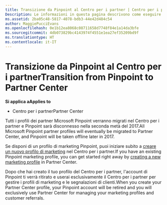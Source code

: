 ```yaml
---
title: Transizione da Pinpoint al Centro per i partner | Centro per i partner
Description: Le informazioni in questa pagina descrivono come eseguire la transizione da Pinpoint al Centro per i partner.
ms.assetid: 2ba05c48-5817-4078-bdb3-44e42d484c54
author: MaggiePucciEvans
ms.openlocfilehash: 0e1b12ea8068c08711658d7748f84e1a14da3bfe
ms.sourcegitcommit: 4db073829bc4143974f4551e1ea27ef35209bd9f
ms.translationtype: HT
ms.contentlocale: it-IT
---
```

# <a name="transition-from-pinpoint-to-partner-center"></a><span data-ttu-id="5c64f-103">Transizione da Pinpoint al Centro per i partner</span><span class="sxs-lookup"><span data-stu-id="5c64f-103">Transition from Pinpoint to Partner Center</span></span>

**<span data-ttu-id="5c64f-104">Si applica a</span><span class="sxs-lookup"><span data-stu-id="5c64f-104">Applies to</span></span>**

-  <span data-ttu-id="5c64f-105">Centro per i partner</span><span class="sxs-lookup"><span data-stu-id="5c64f-105">Partner Center</span></span>

<span data-ttu-id="5c64f-106">Tutti i profili dei partner Microsoft Pinpoint verranno migrati nel Centro per i partner e Pinpoint sarà disconnesso nella seconda metà del 2017.</span><span class="sxs-lookup"><span data-stu-id="5c64f-106">All Microsoft Pinpoint partner profiles will eventually be migrated to Partner Center, and Pinpoint will be taken offline later in 2017.</span></span> 

<span data-ttu-id="5c64f-107">Se disponi di un profilo di marketing Pinpoint, puoi iniziare subito a [creare un nuovo profilo di marketing](create-a-marketing-profile.md) nel Centro per i partner.</span><span class="sxs-lookup"><span data-stu-id="5c64f-107">If you have an existing Pinpoint marketing profile, you can get started right away by [creating a new marketing profile](create-a-marketing-profile.md) in Partner Center.</span></span>

<span data-ttu-id="5c64f-108">Dopo che hai creato il tuo profilo del Centro per i partner, l'account di Pinpoint ti verrà ritirato e userai esclusivamente il Centro per i partner per gestire i profili di marketing e le segnalazioni di clienti.</span><span class="sxs-lookup"><span data-stu-id="5c64f-108">When you create your Partner Center profile, your Pinpoint account will be retired and you will exclusively use Partner Center for managing your marketing profiles and customer referrals.</span></span>